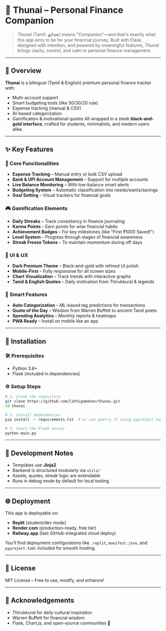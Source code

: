 # 🌟 Thunai – Personal Finance Companion

> *Thunai* (Tamil: துணை) means "Companion"—and that's exactly what this app aims to be for your financial journey. Built with Flask, designed with intention, and powered by meaningful features, *Thunai* brings clarity, control, and calm to personal finance management.

---

## 📌 Overview

**Thunai** is a bilingual (Tamil & English) premium personal finance tracker with:

* Multi-account support
* Smart budgeting tools (like 50/30/20 rule)
* Expense tracking (manual & CSV)
* AI-based categorization
* Gamification & motivational quotes
  All wrapped in a sleek **black-and-gold interface**, crafted for students, minimalists, and modern users alike.

---

## ✨ Key Features

### 💼 Core Functionalities

* **Expense Tracking** – Manual entry or bulk CSV upload
* **Bank & UPI Account Management** – Support for multiple accounts
* **Live Balance Monitoring** – With low-balance smart alerts
* **Budgeting System** – Automatic classification into needs/wants/savings
* **Goal Setting** – Visual trackers for financial goals

### 🎮 Gamification Elements

* **Daily Streaks** – Track consistency in finance journaling
* **Karma Points** – Earn points for wise financial habits
* **Achievement Badges** – For key milestones (like "First ₹1000 Saved!")
* **Level System** – Progress through stages of financial awareness
* **Streak Freeze Tokens** – To maintain momentum during off days

### 🎨 UI & UX

* **Dark Premium Theme** – Black-and-gold with refined UI polish
* **Mobile-First** – Fully responsive for all screen sizes
* **Chart Visualization** – Track trends with interactive graphs
* **Tamil & English Quotes** – Daily motivation from Thirukkural & legends

### 🧠 Smart Features

* **Auto Categorization** – ML-based tag predictions for transactions
* **Quote of the Day** – Wisdom from Warren Buffett to ancient Tamil poets
* **Spending Analytics** – Monthly reports & heatmaps
* **PWA Ready** – Install on mobile like an app

---

## 🚀 Installation

### 🛠 Prerequisites

* Python 3.8+
* Flask (included in dependencies)

### ⚙️ Setup Steps

```bash
# 1. Clone the repository
git clone https://github.com/lathigamohan/thunai.git
cd thunai

# 2. Install dependencies
pip install -r requirements.txt  # or use poetry if using pyproject.toml

# 3. Start the Flask server
python main.py
```

---

## 🧪 Development Notes

* Templates use **Jinja2**
* Backend is structured modularly via `utils/`
* Assets, quotes, streak logic are extendable
* Runs in debug mode by default for local testing

---

## 🌐 Deployment

This app is deployable on:

* **Replit** (student/dev mode)
* **Render.com** (production-ready, free tier)
* **Railway.app** (fast GitHub-integrated cloud deploy)

You’ll find deployment configurations like `.replit`, `manifest.json`, and `pyproject.toml` included for smooth hosting.

---

## 📄 License

MIT License – Free to use, modify, and enhance!

---

## 🙌 Acknowledgements

* Thirukkural for daily cultural inspiration
* Warren Buffett for financial wisdom
* Flask, Chart.js, and open-source communities 💛


